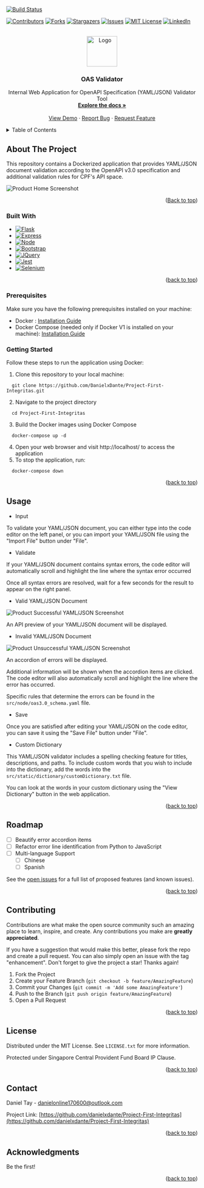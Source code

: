 <a name="readme-top"></a>

[![Build Status](https://dev.azure.com/DTAY019/CPF-Dev-Portal/_apis/build/status%2FDanielxDante.Project-First-Integritas?branchName=main)](https://dev.azure.com/DTAY019/CPF-Dev-Portal/_build/latest?definitionId=4&branchName=main)

<!--https://www.markdownguide.org/basic-syntax/#reference-style-links-->

[![Contributors][contributors-shield]][contributors-url]
[![Forks][forks-shield]][forks-url]
[![Stargazers][stars-shield]][stars-url]
[![Issues][issues-shield]][issues-url]
[![MIT License][license-shield]][license-url]
[![LinkedIn][linkedin-shield]][linkedin-url]

<!-- PROJECT LOGO -->

<br />
<div align="center">
  <a href="https://github.com/danielxdante/Project-First-Integritas">
    <img src="src/static/images/cpfLogo.png" alt="Logo" width="80" height="80">
  </a>

<h3 align="center">OAS Validator</h3>

<p align="center">
    Internal Web Application for OpenAPI Specification (YAML/JSON) Validator Tool
    <br />
    <a href="https://github.com/danielxdante/Project-First-Integritas"><strong>Explore the docs »</strong></a>
    <br />
    <br />
    <a href="https://github.com/danielxdante/Project-First-Integritas">View Demo</a>
    ·
    <a href="https://github.com/danielxdante/Project-First-Integritas/issues">Report Bug</a>
    ·
    <a href="https://github.com/danielxdante/Project-First-Integritas/issues">Request Feature</a>
  </p>
</div>

<!-- TABLE OF CONTENTS -->

<details>
  <summary>Table of Contents</summary>
  <ol>
    <li>
      <a href="#about-the-project">About The Project</a>
      <ul>
        <li><a href="#built-with">Built With</a></li>
      </ul>
    </li>
    <li>
      <a href="#getting-started">Getting Started</a>
      <ul>
        <li><a href="#prerequisites">Prerequisites</a></li>
        <li><a href="#installation">Installation</a></li>
      </ul>
    </li>
    <li><a href="#usage">Usage</a></li>
    <li><a href="#roadmap">Roadmap</a></li>
    <li><a href="#contributing">Contributing</a></li>
    <li><a href="#license">License</a></li>
    <li><a href="#contact">Contact</a></li>
    <li><a href="#acknowledgments">Acknowledgments</a></li>
  </ol>
</details>

<!-- ABOUT THE PROJECT -->

## About The Project

This repository contains a Dockerized application that provides YAML/JSON document validation according to the OpenAPI v3.0 specification and additional validation rules for CPF's API space.

![Product Home Screenshot][home-screenshot]

<p align="right">(<a href="#readme-top">Back to top</a>)</p>

### Built With

* [![Flask][Flask.com]][Flask-url]
* [![Express][Express.js]][Express-url]
* [![Node][Node.js]][Node-url]
* [![Bootstrap][Bootstrap.com]][Bootstrap-url]
* [![JQuery][JQuery.com]][JQuery-url]
* [![Jest][Jest.js]][Jest-url]
* [![Selenium][Selenium.dev]][Selenium-url]

<p align="right">(<a href="#readme-top">back to top</a>)</p>

<!-- PRERQUISITES -->

### Prerequisites

Make sure you have the following prerequisites installed on your machine:

* Docker : [Installation Guide](https://docs.docker.com/engine/install/)
* Docker Compose (needed only if Docker V1 is installed on your machine): [Installation Guide](https://docs.docker.com/compose/install/linux/)

### Getting Started

Follow these steps to run the application using Docker:

1. Clone this repository to your local machine:

```
  git clone https://github.com/DanielxDante/Project-First-Integritas.git
```

2. Navigate to the project directory

```
  cd Project-First-Integritas
```

3. Build the Docker images using Docker Compose

```
  docker-compose up -d
```

4. Open your web browser and visit http://localhost/ to access the application
5. To stop the application, run:

```
  docker-compose down
```

<p align="right">(<a href="#readme-top">back to top</a>)</p>

<!-- USAGE EXAMPLES -->

## Usage

* Input

To validate your YAML/JSON document, you can either type into the code editor on the left panel, or you can import your YAML/JSON file using the "Import File" button under "File".

* Validate

If your YAML/JSON document contains syntax errors, the code editor will automatically scroll and highlight the line where the syntax error occurred

Once all syntax errors are resolved, wait for a few seconds for the result to appear on the right panel.

* Valid YAML/JSON Document

![Product Successful YAML/JSON Screenshot][success-screenshot]

An API preview of your YAML/JSON document will be displayed.

* Invalid YAML/JSON Document

![Product Unsuccessful YAML/JSON Screenshot][error-screenshot]

An accordion of errors will be displayed.

Additional information will be shown when the accordion items are clicked. The code editor will also automatically scroll and highlight the line where the error has occurred.

Specific rules that determine the errors can be found in the `src/node/oas3.0_schema.yaml` file.

* Save

Once you are satisfied after editing your YAML/JSON on the code editor, you can save it using the "Save File" button under "File".

* Custom Dictionary

This YAML/JSON validator includes a spelling checking feature for titles, descriptions, and paths. To include custom words that you wish to include into the dictionary, add the words into the `src/static/dictionary/customDictionary.txt` file.

You can look at the words in your custom dictionary using the "View Dictionary" button in the web application.

<p align="right">(<a href="#readme-top">back to top</a>)</p>

<!-- ROADMAP -->

## Roadmap

- [ ] Beautify error accordion items
- [ ] Refactor error line identification from Python to JavaScript
- [ ] Multi-language Support
  - [ ] Chinese
  - [ ] Spanish

See the [open issues](https://github.com/danielxdante/Project-First-Integritas/issues) for a full list of proposed features (and known issues).

<p align="right">(<a href="#readme-top">back to top</a>)</p>

<!-- CONTRIBUTING -->

## Contributing

Contributions are what make the open source community such an amazing place to learn, inspire, and create. Any contributions you make are **greatly appreciated**.

If you have a suggestion that would make this better, please fork the repo and create a pull request. You can also simply open an issue with the tag "enhancement".
Don't forget to give the project a star! Thanks again!

1. Fork the Project
2. Create your Feature Branch (`git checkout -b feature/AmazingFeature`)
3. Commit your Changes (`git commit -m 'Add some AmazingFeature'`)
4. Push to the Branch (`git push origin feature/AmazingFeature`)
5. Open a Pull Request

<p align="right">(<a href="#readme-top">back to top</a>)</p>

<!-- LICENSE -->

## License

Distributed under the MIT License. See `LICENSE.txt` for more information.

Protected under Singapore Central Provident Fund Board IP Clause.

<p align="right">(<a href="#readme-top">back to top</a>)</p>

<!-- CONTACT -->

## Contact

Daniel Tay - danielonline170600@outlook.com

Project Link: [https://github.com/danielxdante/Project-First-Integritas](https://github.com/danielxdante/Project-First-Integritas)

<p align="right">(<a href="#readme-top">back to top</a>)</p>

<!-- ACKNOWLEDGMENTS -->

## Acknowledgments

Be the first!

<p align="right">(<a href="#readme-top">back to top</a>)</p>

<!-- MARKDOWN LINKS & IMAGES -->

<!-- https://www.markdownguide.org/basic-syntax/#reference-style-links -->

[contributors-shield]: https://img.shields.io/github/contributors/danielxdante/Project-First-Integritas.svg?style=for-the-badge
[contributors-url]: https://github.com/danielxdante/Project-First-Integritas/graphs/contributors
[forks-shield]: https://img.shields.io/github/forks/danielxdante/Project-First-Integritas.svg?style=for-the-badge
[forks-url]: https://github.com/danielxdante/Project-First-Integritas/network/members
[stars-shield]: https://img.shields.io/github/stars/danielxdante/Project-First-Integritas.svg?style=for-the-badge
[stars-url]: https://github.com/danielxdante/Project-First-Integritas/stargazers
[issues-shield]: https://img.shields.io/github/issues/danielxdante/Project-First-Integritas.svg?style=for-the-badge
[issues-url]: https://github.com/danielxdante/Project-First-Integritas/issues
[license-shield]: https://img.shields.io/github/license/danielxdante/Project-First-Integritas.svg?style=for-the-badge
[license-url]: https://github.com/DanielxDante/Project-First-Integritas/blob/main/LICENSE.txt
[linkedin-shield]: https://img.shields.io/badge/-LinkedIn-black.svg?style=for-the-badge&logo=linkedin&colorB=555
[linkedin-url]: https://www.linkedin.com/in/danieltaysg/
[home-screenshot]: src/static/images/Home.PNG
[success-screenshot]: src/static/images/Success.PNG
[error-screenshot]: src/static/images/Error.PNG
[JQuery-url]: https://jquery.com
[Jest.js]: https://img.shields.io/badge/Jest-v29.5.0-35495E?style=for-the-badge&logo=jest&logoColor=4FC08D
[Jest-url]: https://jestjs.io/
[Selenium.dev]: https://img.shields.io/badge/Selenium-v4.9.1-DD0031?style=for-the-badge&logo=selenium&logoColor=white
[Selenium-url]: https://www.selenium.dev/
[Flask.com]: https://img.shields.io/badge/Flask-v2.3.2-000000?style=for-the-badge&logo=flask&logoColor=white
[Flask-url]: https://flask.palletsprojects.com/en/2.3.x/
[Express.js]: https://img.shields.io/badge/Express.js-v4.18.2-20232A?style=for-the-badge&logo=express&logoColor=61DAFB
[Express-url]: https://expressjs.com/
[Node.js]: https://img.shields.io/badge/Node.js-v18.12.1-35495E?style=for-the-badge&logo=node.js&logoColor=4FC08D
[Node-url]: https://nodejs.org/en
[Bootstrap.com]: https://img.shields.io/badge/Bootstrap-v5.2.0-563D7C?style=for-the-badge&logo=bootstrap&logoColor=white
[Bootstrap-url]: https://getbootstrap.com
[JQuery.com]: https://img.shields.io/badge/jQuery-v3.4.1-0769AD?style=for-the-badge&logo=jquery&logoColor=white
